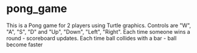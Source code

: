 # pong_game
This is a Pong game for 2 players using Turtle graphics. Controls are "W", "A", "S", "D" and "Up", "Down", "Left", "Right".
Each time someone wins a round - scoreboard updates. Each time ball collides with a bar - ball become faster
